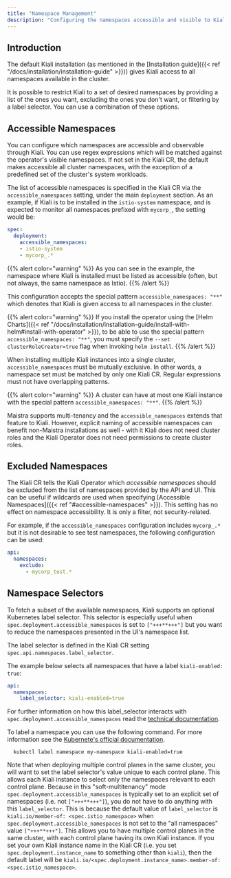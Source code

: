 ```yaml
---
title: "Namespace Management"
description: "Configuring the namespaces accessible and visible to Kiali."
---
```


## Introduction

The default Kiali installation (as mentioned in the [Installation guide]({{< ref
"/docs/installation/installation-guide" >}})) gives Kiali access to all
namespaces available in the cluster.

It is possible to restrict Kiali to a set of desired namespaces by providing a list
of the ones you want, excluding the ones you don't want, or filtering by a
label selector. You can use a combination of these options.

## Accessible Namespaces

You can configure which namespaces are accessible and observable through
Kiali. You can use regex expressions which will be matched against the operator's
visible namespaces. If not set in the Kiali CR, the default
makes accessible all cluster namespaces, with the exception of
a predefined set of the cluster's system workloads.

The list of accessible namespaces is specified in the Kiali CR via the
`accessible_namespaces` setting, under the main `deployment` section. As an
example, if Kiali is to be installed in the `istio-system` namespace, and is
expected to monitor all namespaces prefixed with `mycorp_`, the setting would
be:

```yaml
spec:
  deployment:
    accessible_namespaces:
    - istio-system
    - mycorp_.*
```

{{% alert color="warning" %}}
As you can see in the example, the namespace where Kiali is
installed must be listed as accessible (often, but not always, the same namespace as Istio).
{{% /alert %}}

This configuration accepts the special pattern `accessible_namespaces: "**"`
which denotes that Kiali is given access to all namespaces in the cluster. 

{{% alert color="warning" %}}
If you install the operator using the [Helm Charts]({{< ref "/docs/installation/installation-guide/install-with-helm#install-with-operator" >}}), 
to be able to use the special pattern `accessible_namespaces: "**"`,
you must specify the `--set clusterRoleCreator=true` flag when invoking `helm
install`.
{{% /alert %}}

When installing multiple Kiali instances into a single cluster,
`accessible_namespaces` must be mutually exclusive. In other words, a namespace
set must be matched by only one Kiali CR. Regular expressions must not have
overlapping patterns.

{{% alert color="warning" %}}
A cluster can have at most one Kiali instance with the special pattern `accessible_namespaces: "**"`.
{{% /alert %}}

Maistra supports multi-tenancy and the `accessible_namespaces` extends that
feature to Kiali. However, explicit naming of accessible namespaces can benefit
non-Maistra installations as well - with it Kiali does not need cluster roles
and the Kiali Operator does not need permissions to create cluster roles.

## Excluded Namespaces

The Kiali CR tells the Kiali Operator which _accessible namespaces_ should be excluded from the list of namespaces provided by the API and UI. This can be useful if wildcards are used when specifying [Accessible Namespaces]({{< ref "#accessible-namespaces" >}}). This setting has no effect on namespace accessibility. It is only a filter, not security-related.

For example, if the `accessible_namespaces` configuration includes `mycorp_.*` but it is not desirable to see test namespaces, the following configuration can be used:

```yaml
api:
  namespaces:
    exclude:
      - mycorp_test.*
```

## Namespace Selectors

To fetch a subset of the available namespaces, Kiali supports an optional Kubernetes label selector. This selector is especially useful when `spec.deployment.accessible_namespaces` is set to `["+++**+++"]` but you want to reduce the namespaces presented in the UI's namespace list.

The label selector is defined in the Kiali CR setting `spec.api.namespaces.label_selector`.

The example below selects all namespaces that have a label `kiali-enabled: true`:

```yaml
api:
  namespaces:
    label_selector: kiali-enabled=true
```

For further information on how this label_selector interacts with `spec.deployment.accessible_namespaces` read the [technical documentation](https://github.com/kiali/kiali-operator/blob/master/deploy/kiali/kiali_cr.yaml).

To label a namespace you can use the following command. For more information see the [Kubernete's official documentation](https://kubernetes.io/docs/concepts/overview/working-with-objects/labels).

```
  kubectl label namespace my-namespace kiali-enabled=true
```

Note that when deploying multiple control planes in the same cluster, you will want to set the label selector's value unique to each control plane. This allows each Kiali instance to select only the namespaces relevant to each control plane. Because in this "soft-multitenancy" mode `spec.deployment.accessible_namespaces` is typically set to an explicit set of namespaces (i.e. not `["+++**+++"]`), you do not have to do anything with this `label_selector`. This is because the default value of `label_selector` is `kiali.io/member-of: <spec.istio_namespace>` when `spec.deployment.accessible_namespaces` is not set to the "all namespaces" value `["+++**+++"]`. This allows you to have multiple control planes in the same cluster, with each control plane having its own Kiali instance. If you set your own Kiali instance name in the Kiali CR (i.e. you set `spec.deployment.instance_name` to something other than `kiali`), then the default label will be `kiali.io/<spec.deployment.instance_name>.member-of: <spec.istio_namespace>`.

